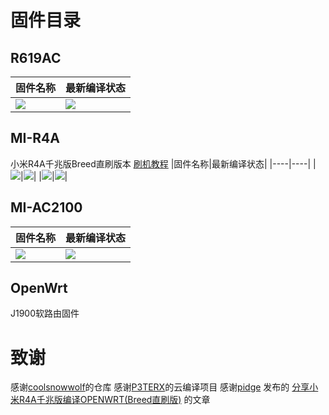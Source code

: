 
# 固件目录

## R619AC

|固件名称|最新编译状态|
|----|----|
|![](https://img.shields.io/badge/LEDE-竞斗云固件-FFFFFF.svg)|[![](https://github.com/chenlunTian/OpenWrt/workflows/R619AC/badge.svg)](https://github.com/chenlunTian/OpenWrt/blob/main/.github/workflows/R619AC.yml)|

## MI-R4A
小米R4A千兆版Breed直刷版本
[刷机教程](./MI-R4A/MI-R4A%E5%9F%BA%E6%9C%AC%E6%95%99%E7%A8%8B/MIR4.md)
|固件名称|最新编译状态|
|----|----|
|![](https://img.shields.io/badge/LEDE-MI_R4A固件-FFFFFF.svg)|[![](https://github.com/chenlunTian/OpenWrt/workflows/MI-R4A/badge.svg)](https://github.com/chenlunTian/OpenWrt/blob/main/.github/workflows/MI-R4A.yml)|
|![](https://img.shields.io/badge/LEDE-MI_R4A_V2固件-FFFFFF.svg)|[![](https://github.com/chenlunTian/OpenWrt/workflows/MI-R4A_V2/badge.svg)](https://github.com/chenlunTian/OpenWrt/blob/main/.github/workflows/MI-R4A_V2.yml)|

## MI-AC2100
|固件名称|最新编译状态|
|----|----|
|![](https://img.shields.io/badge/LEDE-MI_AC2100固件-FFFFFF.svg)|[![](https://github.com/chenlunTian/OpenWrt/workflows/MI-AC2100/badge.svg)](https://github.com/chenlunTian/OpenWrt/blob/main/.github/workflows/MI-AC2100.yml)|

## OpenWrt
J1900软路由固件

# 致谢
感谢[coolsnowwolf](https://github.com/coolsnowwolf/lede)的仓库
感谢[P3TERX](https://github.com/P3TERX/Actions-OpenWrt)的云编译项目
感谢[pidge](https://www.right.com.cn/FORUM/space-uid-221258.html) 发布的 [分享小米R4A千兆版编译OPENWRT(Breed直刷版)](https://www.right.com.cn/FORUM/thread-4052254-1-1.html) 的文章

